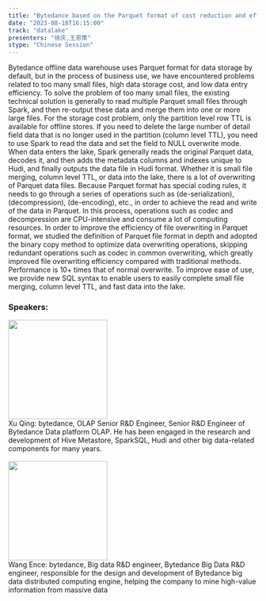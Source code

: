 ```yaml
---
title: "Bytedance based on the Parquet format of cost reduction and efficiency practice"
date: "2023-08-18T16:15:00" 
track: "datalake"
presenters: "徐庆,王恩策"
stype: "Chinese Session"
---
```

Bytedance offline data warehouse uses Parquet format for data storage by default, but in the process of business use, we have encountered problems related to too many small files, high data storage cost, and low data entry efficiency.
To solve the problem of too many small files, the existing technical solution is generally to read multiple Parquet small files through Spark, and then re-output these data and merge them into one or more large files. For the storage cost problem, only the partition level row TTL is available for offline stores. If you need to delete the large number of detail field data that is no longer used in the partition (column level TTL), you need to use Spark to read the data and set the field to NULL overwrite mode. When data enters the lake, Spark generally reads the original Parquet data, decodes it, and then adds the metadata columns and indexes unique to Hudi, and finally outputs the data file in Hudi format.
Whether it is small file merging, column level TTL, or data into the lake, there is a lot of overwriting of Parquet data files. Because Parquet format has special coding rules, it needs to go through a series of operations such as (de-serialization), (decompression), (de-encoding), etc., in order to achieve the read and write of the data in Parquet. In this process, operations such as codec and decompression are CPU-intensive and consume a lot of computing resources. In order to improve the efficiency of file overwriting in Parquet format, we studied the definition of Parquet file format in depth and adopted the binary copy method to optimize data overwriting operations, skipping redundant operations such as codec in common overwriting, which greatly improved file overwriting efficiency compared with traditional methods. Performance is 10+ times that of normal overwrite.
To improve ease of use, we provide new SQL syntax to enable users to easily complete small file merging, column level TTL, and fast data into the lake.
 ### Speakers: 
 <img src="https://img.bagevent.com/resource/20230616/1450066050.jpg" width="200" /><br>Xu Qing: bytedance, OLAP Senior R&D Engineer, Senior R&D Engineer of Bytedance Data platform OLAP. He has been engaged in the research and development of Hive Metastore, SparkSQL, Hudi and other big data-related components for many years.
 <br><br><img src="https://img.bagevent.com/resource/20230616/1521102550.jpeg" width="200" /><br>Wang Ence: bytedance, Big data R&D engineer, Bytedance Big Data R&D engineer, responsible for the design and development of Bytedance big data distributed computing engine, helping the company to mine high-value information from massive data
 <br><br>